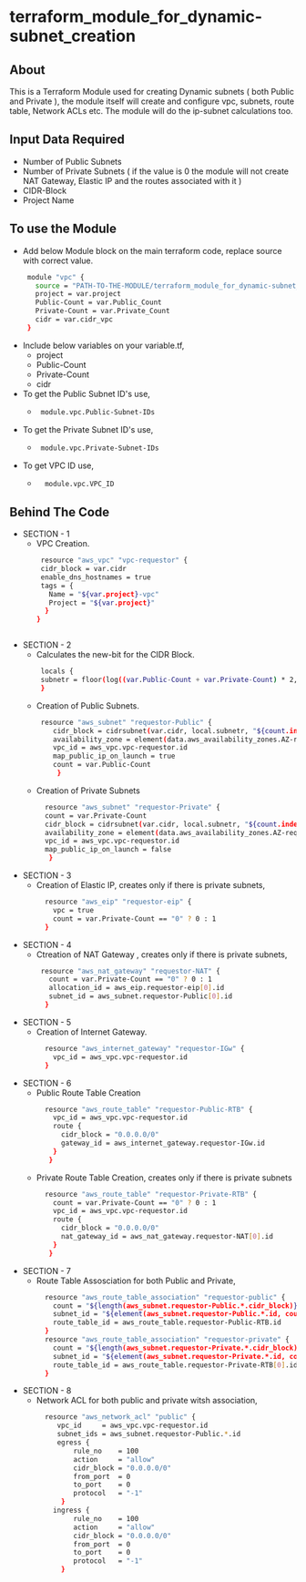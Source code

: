 # terraform_module_for_dynamic-subnet_creation

## About

This is a Terraform Module used for creating Dynamic subnets ( both Public and Private ), the module itself will create and configure vpc, subnets, route table, Network ACLs etc. The module will do the ip-subnet calculations too.

## Input Data Required

-  Number of Public Subnets
-  Number of Private Subnets  ( if the value is 0 the module will not create NAT Gateway, Elastic IP and the routes associated with it )
-  CIDR-Block
-  Project Name

## To use the Module

-  Add below Module block on the main terraform code, replace source with correct value.
   ```sh
    module "vpc" {
      source = "PATH-TO-THE-MODULE/terraform_module_for_dynamic-subnet_creation"
      project = var.project
      Public-Count = var.Public_Count
      Private-Count = var.Private_Count
      cidr = var.cidr_vpc
    }
   ``` 
 -  Include below variables on your variable.tf,
     - project
     - Public-Count
     - Private-Count
     - cidr    
 -  To get the Public Subnet ID's use,
     -  ```sh
         module.vpc.Public-Subnet-IDs
        ```
 -  To get the Private Subnet ID's use,
     -  ```sh
         module.vpc.Private-Subnet-IDs
        ```
 -  To get VPC ID use,
     - ```sh
         module.vpc.VPC_ID
        ```
 
 ## Behind The Code
 
 -  SECTION - 1
    -  VPC Creation. 
       ```sh
        resource "aws_vpc" "vpc-requestor" {
        cidr_block = var.cidr
        enable_dns_hostnames = true
        tags = {
          Name = "${var.project}-vpc"
          Project = "${var.project}"
         }
       }
      ```
 -  SECTION - 2
    -  Calculates the new-bit for the CIDR Block.
       ```sh
        locals {
        subnetr = floor(log((var.Public-Count + var.Private-Count) * 2,2))
        }
       ```
    -  Creation of Public Subnets.
       ```sh
        resource "aws_subnet" "requestor-Public" {
           cidr_block = cidrsubnet(var.cidr, local.subnetr, "${count.index}")
           availability_zone = element(data.aws_availability_zones.AZ-requestor.names, count.index)
           vpc_id = aws_vpc.vpc-requestor.id
           map_public_ip_on_launch = true
           count = var.Public-Count
            }
         ``` 
     -  Creation of Private Subnets
        ```sh
          resource "aws_subnet" "requestor-Private" {
          count = var.Private-Count
          cidr_block = cidrsubnet(var.cidr, local.subnetr, "${count.index + var.Public-Count}")
          availability_zone = element(data.aws_availability_zones.AZ-requestor.names, count.index)
          vpc_id = aws_vpc.vpc-requestor.id
          map_public_ip_on_launch = false
           }  
        ```
 - SECTION - 3
     - Creation of Elastic IP, creates only if there is private subnets,
       ```sh
         resource "aws_eip" "requestor-eip" {
           vpc = true
           count = var.Private-Count == "0" ? 0 : 1
         }
        ```
 - SECTION - 4
     - Ctreation of NAT Gateway , creates only if there is private subnets,
       ```sh
        resource "aws_nat_gateway" "requestor-NAT" {
          count = var.Private-Count == "0" ? 0 : 1
          allocation_id = aws_eip.requestor-eip[0].id
          subnet_id = aws_subnet.requestor-Public[0].id
         }
        ```
 - SECTION - 5
     - Creation of Internet Gateway.
       ```sh
         resource "aws_internet_gateway" "requestor-IGw" {
           vpc_id = aws_vpc.vpc-requestor.id
         }
        ```
 - SECTION - 6
     - Public Route Table Creation
       ```sh
         resource "aws_route_table" "requestor-Public-RTB" {
           vpc_id = aws_vpc.vpc-requestor.id
           route {
             cidr_block = "0.0.0.0/0"
             gateway_id = aws_internet_gateway.requestor-IGw.id
           }
          }
         ```
      - Private Route Table Creation, creates only if there is private subnets
        ```sh
          resource "aws_route_table" "requestor-Private-RTB" {
            count = var.Private-Count == "0" ? 0 : 1
            vpc_id = aws_vpc.vpc-requestor.id
            route {
              cidr_block = "0.0.0.0/0"
              nat_gateway_id = aws_nat_gateway.requestor-NAT[0].id
            }
           }
          ```
 -  SECTION - 7
    - Route Table Assosciation for both Public and Private,
      ```sh
        resource "aws_route_table_association" "requestor-public" {
          count = "${length(aws_subnet.requestor-Public.*.cidr_block)}"
          subnet_id = "${element(aws_subnet.requestor-Public.*.id, count.index)}"
          route_table_id = aws_route_table.requestor-Public-RTB.id
        }
        resource "aws_route_table_association" "requestor-private" {
          count = "${length(aws_subnet.requestor-Private.*.cidr_block)}"
          subnet_id = "${element(aws_subnet.requestor-Private.*.id, count.index)}"
          route_table_id = aws_route_table.requestor-Private-RTB[0].id
        }
       ```
- SECTION - 8
   -  Network ACL for both public and private witsh association,
      ```sh
        resource "aws_network_acl" "public" {
           vpc_id     = aws_vpc.vpc-requestor.id
           subnet_ids = aws_subnet.requestor-Public.*.id
           egress {
               rule_no    = 100
               action     = "allow"
               cidr_block = "0.0.0.0/0"
               from_port  = 0
               to_port    = 0
               protocol   = "-1"
            }
          ingress {
               rule_no    = 100
               action     = "allow"
               cidr_block = "0.0.0.0/0"
               from_port  = 0
               to_port    = 0
               protocol   = "-1"
            }
       ```    
